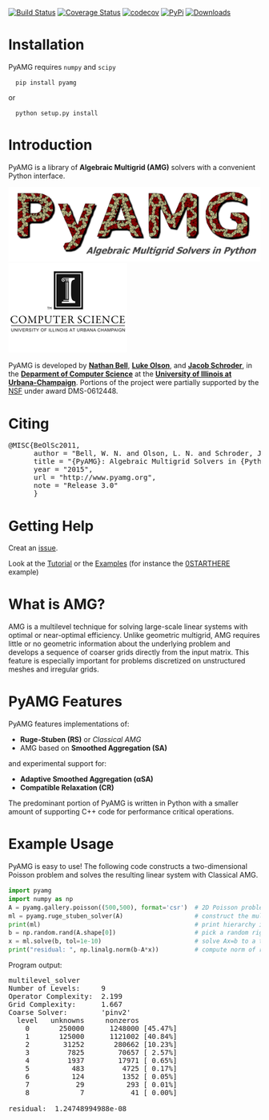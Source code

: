 [![Build Status](https://img.shields.io/travis/pyamg/pyamg/master.svg?style=flat-square)](https://travis-ci.org/pyamg/pyamg)
[![Coverage Status](https://img.shields.io/codecov/c/github/pyamg/pyamg/master.svg?style=flat-square)](https://codecov.io/gh/pyamg/pyamg)
[![codecov](https://codecov.io/gh/pyamg/pyamg/branch/master/graph/badge.svg)](https://codecov.io/gh/pyamg/pyamg)
[![PyPi](https://img.shields.io/pypi/pyversions/pyamg.svg?style=flat-square)](https://pypi.python.org/pypi/pyamg/)
[![Downloads](https://img.shields.io/pypi/dm/pyamg.svg?style=flat-square)](https://pypi.python.org/pypi/pyamg/)

# Installation
PyAMG requires `numpy` and `scipy`

      pip install pyamg

or

      python setup.py install


# Introduction

PyAMG is a library of **Algebraic Multigrid (AMG)** solvers with a convenient Python interface.

![](Docs/logo/PyAMG_logo.png)
![](Docs/logo/CS_logo.png)

PyAMG is developed by **[Nathan Bell](http://graphics.cs.uiuc.edu/~wnbell/)**, **[Luke Olson](http://lukeo.cs.illinois.edu)**, and **[Jacob Schroder](http://people.llnl.gov/schroder2)**, in the **[Deparment of Computer Science](http://www.cs.uiuc.edu)** at the **[University of Illinois at Urbana-Champaign](http://www.illinois.edu)**.  Portions of the project were partially supported by the [NSF](http://www.nsf.gov) under award DMS-0612448.



# Citing

<pre>
@MISC{BeOlSc2011,
      author = "Bell, W. N. and Olson, L. N. and Schroder, J. B.",
      title = "{PyAMG}: Algebraic Multigrid Solvers in {Python} v3.0",
      year = "2015",
      url = "http://www.pyamg.org",
      note = "Release 3.0"
      }
</pre>

# Getting Help

Creat an [issue](https://github.com/pyamg/pyamg/issues).

Look at the [Tutorial](https://github.com/pyamg/pyamg/wiki/Tutorial) or the [Examples](https://github.com/pyamg/pyamg/wiki/Examples) (for instance  the [0STARTHERE](https://github.com/pyamg/pyamg-examples/blob/master/0STARTHERE/demo.py) example)

# What is AMG?

 AMG is a multilevel technique for solving large-scale linear systems with optimal or near-optimal efficiency.  Unlike geometric multigrid, AMG requires little or no geometric information about the underlying problem and develops a sequence of coarser grids directly from the input matrix.  This feature is especially important for problems discretized on unstructured meshes and irregular grids.

# PyAMG Features

PyAMG features implementations of:

- **Ruge-Stuben (RS)** or *Classical AMG*
- AMG based on **Smoothed Aggregation (SA)**

and experimental support for:

- **Adaptive Smoothed Aggregation (αSA)**
- **Compatible Relaxation (CR)**

The predominant portion of PyAMG is written in Python with a smaller amount of supporting C++ code for performance critical operations.

# Example Usage

PyAMG is easy to use!  The following code constructs a two-dimensional Poisson problem and solves the resulting linear system with Classical AMG.

````python
import pyamg
import numpy as np
A = pyamg.gallery.poisson((500,500), format='csr')  # 2D Poisson problem on 500x500 grid
ml = pyamg.ruge_stuben_solver(A)                    # construct the multigrid hierarchy
print(ml)                                           # print hierarchy information
b = np.random.rand(A.shape[0])                      # pick a random right hand side
x = ml.solve(b, tol=1e-10)                          # solve Ax=b to a tolerance of 1e-8
print("residual: ", np.linalg.norm(b-A*x))          # compute norm of residual vector
````

Program output:

<pre>
multilevel_solver
Number of Levels:     9
Operator Complexity:  2.199
Grid Complexity:      1.667
Coarse Solver:        'pinv2'
  level   unknowns     nonzeros
    0       250000      1248000 [45.47%]
    1       125000      1121002 [40.84%]
    2        31252       280662 [10.23%]
    3         7825        70657 [ 2.57%]
    4         1937        17971 [ 0.65%]
    5          483         4725 [ 0.17%]
    6          124         1352 [ 0.05%]
    7           29          293 [ 0.01%]
    8            7           41 [ 0.00%]

residual:  1.24748994988e-08
</pre>
